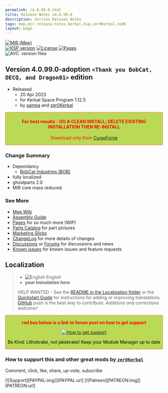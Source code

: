 ```yaml
---
permalink: /4.0.99.0.html
title: Release Notes v4.0.99.0
description: Version Release Notes
tags: mир,mir,release-notes,kerbal,ksp,zer0Kerbal,zedK
layout: page
---
```

<!-- ReleaseLayout.md v4.0.99.0
MIR (Мир)
created: 2014
updated: 15 Apr 2023

TEMPLATE: ReleaseLayout.md v1.3.5.1
created: 11 Aug 2018
updated: 13 Apr 2023 -->

[![MIR (Мир)][SHD:mod]][CURSFG:url]  
[![KSP version][KSP:shd]][KSP:url] [![License][LIC:shd]][LIC:url] [![Pages][SHD:pgs]][pages]  
![AVC .version files][SHD:avc]

## Version 4.0.99.0-adoption `<Thank you BobCat, DECQ, and Dragon01>` edition

* Released
  * 20 Apr 2023
  * for Kerbal Space Program 1.12.5
  * by [sampa](https://github.com/Toa-Sampa) and [zer0Kerbal](https://github.com/zer0Kerbal)

<div style="border:0.5px solid Tomato; background-color: #bada55; color: #FF0000; text-align:center"><h4>
<b>For best results - DO A CLEAN INSTALL; DELETE EXISTING INSTALLATION THEN RE-INSTALL</b></h4><p>Download only from <a href="https://www.curseforge.com/kerbal/ksp-mods/MIR/files">CurseForge</a></p></div>

### Change Summary

* Dependancy
  * [BobCat Industries (BOB)](https://www.curseforge.com/kerbal/ksp-mods/BobCatInd)
* fully localized
* ghostparts 2.0
* MIR core mass reduced.

### See More

* [Мир Wiki](https://en.wikipedia.org/wiki/Mir)
* [Assembly Guide][assmb]
* [Pages][pages] for so much more (WIP)
* [Parts Catalog][parts] for part pictures
* [Marketing Slicks][markt]
* [ChangeLog][chlog] for more details of changes
* [Discussions][discu] or [Forums][forum] for discussions and news
* [Known Issues][issue] for known issues and feature requests

## Localization

>* ![English][EN] English
>* ***your translation here***
>
> HELP WANTED - See the [README in the Localization folder][lreadme] or the [Quickstart Guide][qstart] for instructions for adding or improving translations. [GitHub][GitHub:url] push is the best way to contribute. *Additions and corrections welcome!*

<div style="border:0.5px solid Tomato; background-color: #BADA55; color: #FF0000; text-align:center">
  <p><b>red box below is a link to forum post on how to get support</b></p>
  <a href="https://forum.kerbalspaceprogram.com/index.php?/topic/83212-*">
    <p><img src="https://i.postimg.cc/vHP6zmrw/image.png" alt="How to get support"></p></a>
  <p style="color: #000000;">Be Kind: Lithobrake, not jakebrake! Keep your Module Manager up to date</p>
</div>

### How to support this and other great mods by [`zer0Kerbal`][zer0Kerbal]

Comment, click, like, share, up-vote, subscribe

[![Support][PAYPAL:img]][PAYPAL:url] [![Patreon][PATREON:img]][PATREON:url]

<!-- links -->
[assmb]: https://zer0kerbal.github.io/MIR/Assembly "Assembly Guide"
[chlog]: https://raw.githubusercontent.com/zer0Kerbal/MIR/master/changelog.md "Changelog"
[discu]: https://github.com/zer0Kerbal/MIR/discussions/ "Discussions"
[forum]: https://forum.kerbalspaceprogram.com/index.php?/topic/192742-*/ "MIR forum thread"
[issue]: https://github.com/zer0Kerbal/MIR/issues/ "Issue Tracker"
[pages]: https://zer0kerbal.github.io/MIR/ "GitHub Pages"
[parts]: https://zer0kerbal.github.io/MIR/PartsCatalog "Parts Catalog"
[markt]: https://zer0kerbal.github.io/MIR/Marketing "Marketing Slicks"

<!-- shields -->
[SHD:avc]: https://github.com/zer0Kerbal/MIR/actions/workflows/AVC-VersionFileValidator.yml/badge.svg?style=plastic&labelColor=black "AVC Valid"
[SHD:pgs]: https://img.shields.io/badge/GitHub-Pages-white?style=plastic&labelColor=9cf&logoColor=181717&logo=github/ "GitHub IO"
[SHD:mod]: https://img.shields.io/badge/MIR%20(MIR)%20-v4.0.99.0--adoption-BADA55.svg?style=plastic&labelColor=darkgreen/ "4.0.99.0-adoption"

[CURSFG:url]: https://www.curseforge.com/kerbal/ksp-mods/MIR "Curseforge"
[GITHUB:url]: https://github.com/zer0Kerbal/MIR/ "GitHub"

[KSP:url]: http://kerbalspaceprogram.com/ "Kerbal Space Program"
[KSP:shd]: https://img.shields.io/badge/KSP-1.12.5-blue.svg?style=plastic&labelColor=black/ "Kerbal Space Program"

<!--- license -->
[LIC:url]: https://creativecommons.org/licenses/by-nd/4.0/ "CC BY-ND 4.0"
[LIC:shd]: https://img.shields.io/badge/License-CC%20BY--ND%204.0-ef9421?labelColor=black&style=plastic&logoColor=ef9421&logo=creativecommons "CC BY-ND 4.0"

[lreadme]: https://github.com/zer0Kerbal/zer0Kerbal/blob/master/Localization/readme.md "Localization Readme"
[qstart]: https://github.com/zer0Kerbal/zer0Kerbal/blob/master/Localization/quickstart.md "Quickstart"
[EN]: https://raw.githubusercontent.com/zer0Kerbal/zer0Kerbal/master/img/EN.png "English"  

[zer0Kerbal]: https://forum.kerbalspaceprogram.com/index.php?/profile/190933-*/ "zer0Kerbal"

<!-- THIS FILE: CC BY-ND 4.0 by zer0Kerbal -->